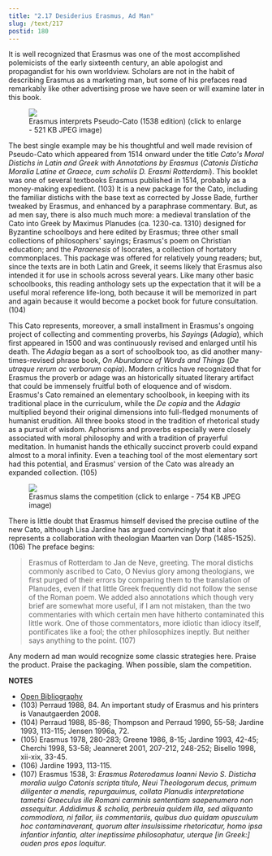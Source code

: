 ```yaml
---
title: "2.17 Desiderius Erasmus, Ad Man"
slug: /text/217
postid: 180
---
```

It is well recognized that Erasmus was one of the most accomplished polemicists of the early sixteenth century, an able apologist and propagandist for his own worldview. Scholars are not in the habit of describing Erasmus as a marketing man, but some of his prefaces read remarkably like other advertising prose we have seen or will examine later in this book.

<figure class="mkdn-figure">
    <div onClick="createLightbox('/images_full/2.00_Chapter_Two/HFS_096.03.jpg','Erasmus interprets Pseudo-Cato (1538 edition) (click to enlarge - 521 KB JPEG image)')" class="mkdn-image-link" id="lbimage">
    <img class="mkdn-image" src="/images_full/2.00_Chapter_Two/HFS_096.03.jpg" />
    <figcaption class="mkdn-figcaption">Erasmus interprets Pseudo-Cato (1538 edition) (click to enlarge - 521 KB JPEG image)</figcaption>
    </div>
</figure>

The best single example may be his thoughtful and well made revision of Pseudo-Cato which appeared from 1514 onward under the title *Cato's Moral Distichs in Latin and Greek with Annotations by Erasmus* (*Catonis Disticha Moralia Latine et Graece, cum scholiis D. Erasmi Rotterdami*). This booklet was one of several textbooks Erasmus published in 1514, probably as a money-making expedient. (103) It is a new package for the Cato, including the familiar distichs with the base text as corrected by Josse Bade, further tweaked by Erasmus, and enhanced by a paraphrase commentary. But, as ad men say, there is also much much more: a medieval translation of the Cato into Greek by Maximus Planudes (ca. 1230-ca. 1310) designed for Byzantine schoolboys and here edited by Erasmus; three other small collections of philosophers' sayings; Erasmus's poem on Christian education; and the *Paraenesis* of Isocrates, a collection of hortatory commonplaces. This package was offered for relatively young readers; but, since the texts are in both Latin and Greek, it seems likely that Erasmus also intended it for use in schools across several years. Like many other basic schoolbooks, this reading anthology sets up the expectation that it will be a useful moral reference life-long, both because it will be memorized in part and again because it would become a pocket book for future consultation. (104)

This Cato represents, moreover, a small installment in Erasmus's ongoing project of collecting and commenting proverbs, his *Sayings* (*Adagia*), which first appeared in 1500 and was continuously revised and enlarged until his death. The *Adagia* began as a sort of schoolbook too, as did another many-times-revised phrase book, *On Abundance of Words and Things* (*De utraque rerum ac verborum copia*). Modern critics have recognized that for Erasmus the proverb or adage was an historically situated literary artifact that could be immensely fruitful both of eloquence and of wisdom. Erasmus's Cato remained an elementary schoolbook, in keeping with its traditional place in the curriculum, while the *De copia* and the *Adagia* multiplied beyond their original dimensions into full-fledged monuments of humanist erudition. All three books stood in the tradition of rhetorical study as a pursuit of wisdom. Aphorisms and proverbs especially were closely associated with moral philosophy and with a tradition of prayerful meditation. In humanist hands the ethically succinct proverb could expand almost to a moral infinity. Even a teaching tool of the most elementary sort had this potential, and Erasmus' version of the Cato was already an expanded collection. (105)

<figure class="mkdn-figure">
    <div onClick="createLightbox('/images_full/2.00_Chapter_Two/HFS_096.02.jpg','Erasmus slams the competition (click to enlarge - 754 KB JPEG image)')" class="mkdn-image-link" id="lbimage">
    <img class="mkdn-image" src="/images_full/2.00_Chapter_Two/HFS_096.02.jpg" />
    <figcaption class="mkdn-figcaption">Erasmus slams the competition (click to enlarge - 754 KB JPEG image)</figcaption>
    </div>
</figure>

There is little doubt that Erasmus himself devised the precise outline of the new Cato, although Lisa Jardine has argued convincingly that it also represents a collaboration with theologian Maarten van Dorp (1485-1525). (106) The preface begins:

> Erasmus of Rotterdam to Jan de Neve, greeting. The moral distichs commonly ascribed to Cato, O Nevius glory among theologians, we first purged of their errors by comparing them to the translation of Planudes, even if that little Greek frequently did not follow the sense of the Roman poem. We added also annotations which though very brief are somewhat more useful, if I am not mistaken, than the two commentaries with which certain men have hitherto contaminated this little work. One of those commentators, more idiotic than idiocy itself, pontificates like a fool; the other philosophizes ineptly. But neither says anything to the point. (107)

Any modern ad man would recognize some classic strategies here. Praise the product. Praise the packaging. When possible, slam the competition.

**NOTES**
* [Open Bibliography](/bibliography.pdf)
* (103) Perraud 1988, 84. An important study of Erasmus and his printers is Vanautgaerden 2008.
* (104) Perraud 1988, 85-86; Thompson and Perraud 1990, 55-58; Jardine 1993, 113-115; Jensen 1996a, 72.
* (105) Erasmus 1978, 280-283; Greene 1986, 8-15; Jardine 1993, 42-45; Cherchi 1998, 53-58; Jeanneret 2001, 207-212, 248-252; Bisello 1998, xii-xix, 33-45.
* (106) Jardine 1993, 113-115.
* (107) Erasmus 1538, 3: *Erasmus Roterodamus Ioanni Nevio S. Disticha moralia uulgo Catonis scripta titulo, Neui Theologorum decus, primum diligenter a mendis, repurgauimus, collata Planudis interpretatione tametsi Graeculus ille Romani carminis sententiam saepenumero non assequitur. Addidimus &amp; scholia, perbreuia quidem illa, sed aliquanto commodiora, ni fallor, iis commentariis, quibus duo quidam opusculum hoc contaminaverant, quorum alter insulsissime rhetoricatur, homo ipsa infantior infantia, alter ineptissime philosophatur, uterque [in Greek:] ouden pros epos loquitur.*

